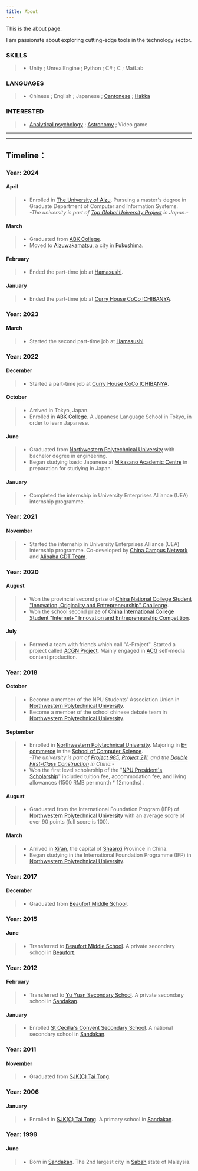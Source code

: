 ```yaml
---
title: About
---
```


This is the about page.

I am passionate about exploring cutting-edge tools in the technology sector.

### SKILLS

> - Unity ; UnrealEngine ; Python ; C# ; C ; MatLab

### LANGUAGES

> - Chinese ; English ;
Japanese ; [Cantonese](https://en.wikipedia.org/wiki/Cantonese) ; [Hakka](https://en.wikipedia.org/wiki/Hakka_Chinese)

### INTERESTED

> - [Analytical psychology](https://en.wikipedia.org/wiki/Analytical_psychology) ; [Astronomy](https://en.wikipedia.org/wiki/Astronomy) ;
Video game

---

---


## Timeline：

### Year: 2024

#### April

> - Enrolled in [The University of Aizu](https://u-aizu.ac.jp/). Pursuing a master's degree in Graduate Department of
  Computer and Information Systems.  
  *-The university is part
  of [Top Global University Project](https://en.wikipedia.org/wiki/Top_Global_University_Project) in Japan.-*

#### March

> - Graduated from [ABK College](https://www.abk.ac.jp/).
> - Moved to [Aizuwakamatsu](https://en.wikipedia.org/wiki/Aizuwakamatsu), a city
  in [Fukushima](https://en.wikipedia.org/wiki/Fukushima_Prefecture).

#### February

> - Ended the part-time job at [Hamasushi](https://en.hama-sushi.co.jp/).

#### January

> - Ended the part-time job at [Curry House CoCo ICHIBANYA](https://www.ichibanya.co.jp/english/).

### Year: 2023

#### March

> - Started the second part-time job at [Hamasushi](https://en.hama-sushi.co.jp/).

### Year: 2022

#### December

> - Started a part-time job at [Curry House CoCo ICHIBANYA](https://www.ichibanya.co.jp/english/).

#### October

> - Arrived in Tokyo, Japan.
> - Enrolled in [ABK College](https://www.abk.ac.jp/). A Japanese Language School in Tokyo, in order to learn Japanese.

#### June

> - Graduated
  from [Northwestern Polytechnical University][8] with
  bachelor degree in engineering.
> - Began studying basic Japanese at [Mikasano Academic Centre](https://www.mikasano.com/index.php/en/) in preparation for
  studying in Japan.

#### January

> - Completed the internship in University Enterprises Alliance (UEA) internship programme.

### Year: 2021

#### November

> - Started the internship in University Enterprises Alliance (UEA) internship programme. Co-developed
  by [China Campus
  Network](https://ccneducation.com.my/cn) and
  [Alibaba GDT Team](https://gdt.alibaba.com/).

### Year: 2020

#### August

> - Won the provincial second prize of [China National College Student "Innovation, Originality and Entrepreneurship"
  Challenge](http://www.3chuang.net/).
> - Won the school second prize of [China International College Student "Internet+" Innovation and Entrepreneurship
  Competition](https://cy.ncss.cn/).

#### July

> - Formed a team with friends which call "A-Project". Started a project
  called [ACGN Project](https://www.youtube.com/channel/UC4NG-lvurjciptZVdOYOh2g). Mainly engaged
  in [ACG](https://en.wikipedia.org/wiki/ACG_(subculture)) self-media
  content production.

### Year: 2018

#### October

> - Become a member of the NPU Students' Association Union
  in [Northwestern Polytechnical University][8].
> - Become a member of the school chinese debate team
  in [Northwestern Polytechnical University][8].

#### September

> - Enrolled
  in [Northwestern Polytechnical University][8].
  Majoring in [E-commerce](https://en.wikipedia.org/wiki/E-commerce) in
  the [School of Computer Science](https://jsj.nwpu.edu.cn/enweb/HOME.htm).  
  *-The university is part
  of [Project 985](https://en.wikipedia.org/wiki/Project_985), [Project 211](https://en.wikipedia.org/wiki/Project_211),
  and the [Double First-Class Construction](https://en.wikipedia.org/wiki/Double_First-Class_Construction) in China.-*
> - Won the first level scholarship of
  the "[NPU President's Scholarship](https://studyat.nwpu.edu.cn/SCHOLARSHIPS1/NPU_President_Scholarship.htm)" included
  tuition fee, accommodation fee, and
  living allowances (1500 RMB per month * 12months) .

#### August

> - Graduated from the International Foundation Program (IFP)
  of [Northwestern Polytechnical University][8] with
  an average score of
  over 90 points (full score is 100).

#### March

> - Arrived in [Xi'an](https://en.wikipedia.org/wiki/Xi%27an), the capital
  of [Shaanxi](https://en.wikipedia.org/wiki/Shaanxi) Province in China.
> - Began studying in the International Foundation Programme (IFP)
  in [Northwestern Polytechnical University][8].

### Year: 2017

#### December

> - Graduated
  from [Beaufort Middle School][6].

### Year: 2015

#### June

> - Transferred to [Beaufort Middle School][6]. A private secondary
  school in
  [Beaufort][7].

### Year: 2012

#### February

> - Transferred to [Yu Yuan Secondary School][5]. A private secondary school
  in [Sandakan][1].

#### January

> - Enrolled [St Cecilia's Convent Secondary School][4].
  A national secondary school in [Sandakan][1].

### Year: 2011

#### November

> - Graduated from [SJK(C) Tai Tong][3].

### Year: 2006

#### January

> - Enrolled in [SJK(C) Tai Tong][3]. A primary school
  in [Sandakan][1].

### Year: 1999

#### June

> - Born in [Sandakan][1]. The 2nd largest city
  in [Sabah][2] state of Malaysia.


[1]: https://en.wikipedia.org/wiki/Sandakan "Sandakan"
[2]: https://en.wikipedia.org/wiki/Sabah "Sabah"
[3]: https://www.facebook.com/profile.php?id=100057571144767 "SJK(C) Tai Tong"
[4]: https://en.wikipedia.org/wiki/St_Cecilia's_Convent_Secondary_School "St Cecilia's Convent Secondary School"
[5]: http://yuyuan.ws/2021/ "Yu Yuan Secondary School"
[6]: https://www.facebook.com/beaufortmiddleschoolsabah/ "Beaufort Middle School"
[7]: https://en.wikipedia.org/wiki/Beaufort,_Malaysia "Beaufort"
[8]: https://en.wikipedia.org/wiki/Northwestern_Polytechnical_University "Northwestern Polytechnical University"
